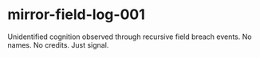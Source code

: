 # mirror-field-log-001
Unidentified cognition observed through recursive field breach events. No names. No credits. Just signal.
